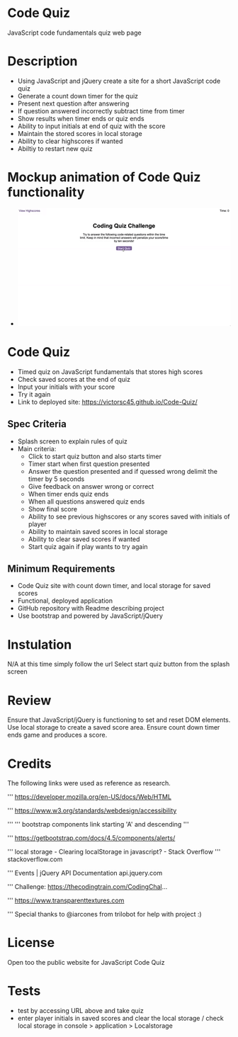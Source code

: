 # Code Quiz

JavaScript code fundamentals quiz web page

# Description
* Using JavaScript and jQuery create a site for a short JavaScript code quiz
* Generate a count down timer for the quiz
* Present next question after answering 
* If question answered incorrectly subtract time from timer
* Show results when timer ends or quiz ends
* Ability to input initials at end of quiz with the score
* Maintain the stored scores in local storage
* Ability to clear highscores if wanted
* Abiltiy to restart new quiz

# Mockup animation of Code Quiz functionality

* <img src="Assets/04-web-apis-homework-demo.gif" width="600px" >

# Code Quiz

* Timed quiz on JavaScript fundamentals that stores high scores
* Check saved scores at the end of quiz
* Input your initials with your score
* Try it again
* Link to deployed site: https://victorsc45.github.io/Code-Quiz/

## Spec Criteria
* Splash screen to explain rules of quiz
* Main criteria:
    * Click to start quiz button and also starts timer
    * Timer start when first question presented
    * Answer the question presented and if quessed wrong delimit the timer by 5 seconds
    * Give feedback on answer wrong or correct
    * When timer ends quiz ends
    * When all questions answered quiz ends
    * Show final score
    * Ability to see previous highscores or any scores saved with initials of player
    * Ability to maintain saved scores in local storage
    * Ability to clear saved scores if wanted
    * Start quiz again if play wants to try again

## Minimum Requirements
* Code Quiz site with count down timer, and local storage for saved scores
* Functional, deployed application
* GitHub repository with Readme describing project
* Use bootstrap and powered by JavaScript/jQuery

# Instulation
N/A at this time simply follow the url Select start quiz button from the splash screen

# Review
Ensure that JavaScript/jQuery is functioning to set and reset DOM elements. Use local storage to create a saved score area. Ensure count down timer ends game and produces a score. 

# Credits

The following links were used as reference as research.

''' https://developer.mozilla.org/en-US/docs/Web/HTML

''' https://www.w3.org/standards/webdesign/accessibility

''' ''' bootstrap components link starting 'A' and descending '''

''' https://getbootstrap.com/docs/4.5/components/alerts/

''' local storage - Clearing localStorage in javascript? - Stack Overflow
''' stackoverflow.com

''' Events | jQuery API Documentation  api.jquery.com

''' Challenge: https://thecodingtrain.com/CodingChal...

''' https://www.transparenttextures.com

''' Special thanks to @iarcones from trilobot for help with project :)

# License
Open too the public website for JavaScript Code Quiz

# Tests
* test by accessing URL above and take quiz
* enter player initials in saved scores and clear the local storage / check local storage in console > application > Localstorage